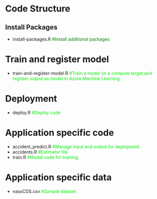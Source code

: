 # Code Structure

## Install Packages
* install-packages.R  <font color='green'>#Install additional packages</font>

# Train and register model
* train-and-register-model.R <font color='gree'>#Train a model on a compute target and register output as model in Azure Machine Learning</font>

# Deployment
* deploy.R <font color='gree'>#Deploy code</font>


# Application specific code
* accident_predict.R <font color='gree'>#Manage input and output for deployment</font>
* accidents.R <font color='gree'>#Estimator file</font>
* train.R <font color='gree'>#Model code for training</font>

# Application specific data
* nassCDS.csv <font color='gree'>#Sample dataset</font>
